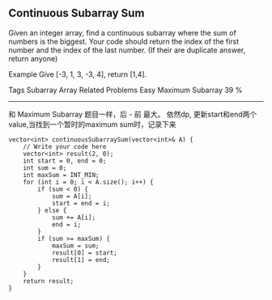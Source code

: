## Continuous Subarray Sum  ##

Given an integer array, find a continuous subarray where the sum of numbers is the biggest. Your code should return the index of the first number and the index of the last number. (If their are duplicate answer, return anyone)

Example
Give [-3, 1, 3, -3, 4], return [1,4].

Tags 
Subarray Array
Related Problems 
Easy Maximum Subarray 39 %

----------
和 Maximum Subarray 题目一样，后 - 前 最大。
依然dp, 更新start和end两个value,当找到一个暂时的maximum sum时，记录下来

	vector<int> continuousSubarraySum(vector<int>& A) {
	    // Write your code here
	    vector<int> result(2, 0);
	    int start = 0, end = 0;
	    int sum = 0;
	    int maxSum = INT_MIN;
	    for (int i = 0; i < A.size(); i++) {
	        if (sum < 0) {
	            sum = A[i];
	            start = end = i;
	        } else {
	            sum += A[i];
	            end = i;
	        }
	        if (sum >= maxSum) {
	            maxSum = sum;
	            result[0] = start;
	            result[1] = end;
	        }
	    }
	    return result;
	}